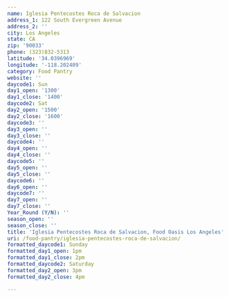 ```yaml
---
name: Iglesia Pentecostes Roca de Salvacion
address_1: 122 South Evergreen Avenue
address_2: ''
city: Los Angeles
state: CA
zip: '90033'
phone: (323)832-5313
latitude: '34.0396969'
longitude: '-118.202409'
category: Food Pantry
website: ''
daycode1: Sun
day1_open: '1300'
day1_close: '1400'
daycode2: Sat
day2_open: '1500'
day2_close: '1600'
daycode3: ''
day3_open: ''
day3_close: ''
daycode4: ''
day4_open: ''
day4_close: ''
daycode5: ''
day5_open: ''
day5_close: ''
daycode6: ''
day6_open: ''
daycode7: ''
day7_open: ''
day7_close: ''
Year_Round (Y/N): ''
season_open: ''
season_close: ''
title: 'Iglesia Pentecostes Roca de Salvacion, Food Oasis Los Angeles'
uri: /food-pantry/iglesia-pentecostes-roca-de-salvacion/
formatted_daycode1: Sunday
formatted_day1_open: 1pm
formatted_day1_close: 2pm
formatted_daycode2: Saturday
formatted_day2_open: 3pm
formatted_day2_close: 4pm

---
```

